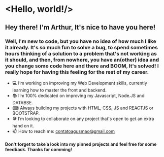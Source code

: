 # <Hello, world!/>

## Hey there! I'm Arthur, It's nice to have you here!

### Well, I'm new to code, but you have no idea of how much I like it already. It's so much fun to solve a bug, to spend sometimes hours thinking of a solution to a problem that's not working as it should, and then, from nowhere, you have an(other) idea and you change some code here and there and BOOM, It's solved! I really hope for having this feeling for the rest of my career.

- 💻 I’m working on improving my Web Development skills, currently learning how to master the front and backend.
- 📚 I’m 100% dedicated on improving my Javascript, Node.JS and DATABSE. 
- ⌨ Always building my projects with HTML, CSS, JS and REACTJS or BOOTSTRAP.
- 🛠 I’m looking to collaborate on any project that's open to get an extra hand on it.
- 📫 How to reach me: contatoagusmao@gmail.com 

#### Don't forget to take a look into my pinned projects and feel free for some feedback. Thanks for comming!

